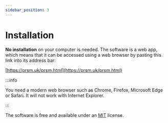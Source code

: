 ```yaml
---
sidebar_position: 3
---
```

# Installation

**No installation** on your computer is needed.  The software is a web app, which means that it can be accessed using a web browser by pasting this link into its address bar:

[https://prsm.uk/prsm.html](https://prsm.uk/prsm.html)

:::info

You need a modern web browser such as Chrome, Firefox, Microsoft Edge or Safari.  It will not work with Internet Explorer.

:::

The software is free and available under an [MIT](https://choosealicense.com/licenses/mit/) license.
